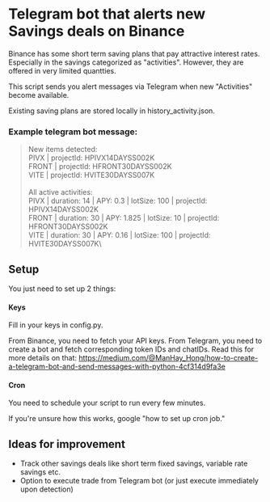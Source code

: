 # Telegram bot that alerts new Savings deals on Binance

Binance has some short term saving plans that pay attractive interest rates. Especially in the savings categorized as "activities". However, they are offered in very limited quantties.

This script sends you alert messages via Telegram when new "Activities" become available. 

Existing saving plans are stored locally in history_activity.json.

### Example telegram bot message:

> New items detected:\
>PIVX  |  projectId: HPIVX14DAYSS002K \
>FRONT  |  projectId: HFRONT30DAYSS002K \
>VITE  |  projectId: HVITE30DAYSS007K \
><br/>
>All active activities: \
>PIVX | duration: 14 | APY: 0.3 | lotSize: 100 | projectId: HPIVX14DAYSS002K\
>FRONT | duration: 30 | APY: 1.825 | lotSize: 10 | projectId: HFRONT30DAYSS002K\
>VITE | duration: 30 | APY: 0.16 | lotSize: 100 | projectId: HVITE30DAYSS007K\


## Setup
You just need to set up 2 things:



#### Keys
Fill in your keys in config.py.

From Binance, you need to fetch your API keys.
From Telegram, you need to create a bot and fetch corresponding token IDs and chatIDs. 
Read this for more details on that: https://medium.com/@ManHay_Hong/how-to-create-a-telegram-bot-and-send-messages-with-python-4cf314d9fa3e


#### Cron
You need to schedule your script to run every few minutes. 

If you're unsure how this works, google "how to set up cron job."

## Ideas for improvement
- Track other savings deals like short term fixed savings, variable rate savings etc.
- Option to execute trade from Telegram bot (or just execute immediately upon detection)
